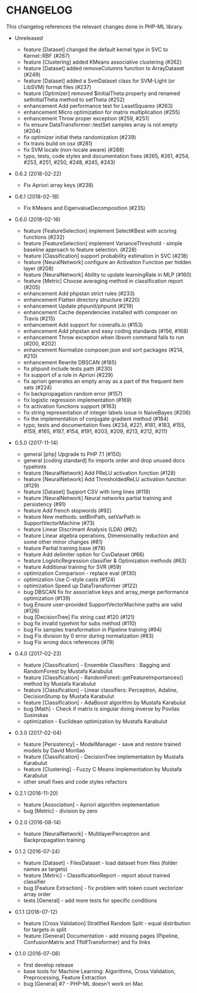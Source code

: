 CHANGELOG
=========

This changelog references the relevant changes done in PHP-ML library.

* Unreleased
    * feature [Dataset] changed the default kernel type in SVC to Kernel::RBF (#267)
    * feature [Clustering] added KMeans associative clustering (#262)
    * feature [Dataset] added removeColumns function to ArrayDataset (#249)
    * feature [Dataset] added a SvmDataset class for SVM-Light (or LibSVM) format files (#237)
    * feature [Optimizer] removed $initialTheta property and renamed setInitialTheta method to setTheta (#252)
    * enhancement Add performance test for LeastSquares (#263)
    * enhancement Micro optimization for matrix multiplication (#255)
    * enhancement Throw proper exception (#259, #251)
    * fix ensure DataTransformer::testSet samples array is not empty (#204)
    * fix optimizer initial theta randomization (#239)
    * fix travis build on osx (#281)
    * fix SVM locale (non-locale aware) (#288)
    * typo, tests, code styles and documentation fixes (#265, #261, #254, #253, #251, #250, #248, #245, #243)

* 0.6.2 (2018-02-22)
    * Fix Apriori array keys (#238)

* 0.6.1 (2018-02-18)
    * Fix KMeans and EigenvalueDecomposition (#235)

* 0.6.0 (2018-02-16)
    * feature [FeatureSelection] implement SelectKBest with scoring functions (#232)
    * feature [FeatureSelection] implement VarianceThreshold - simple baseline approach to feature selection.  (#228)
    * feature [Classification] support probability estimation in SVC (#218)
    * feature [NeuralNetwork] configure an Activation Function per hidden layer (#208)
    * feature [NeuralNetwork] Ability to update learningRate in MLP (#160)
    * feature [Metric] Choose averaging method in classification report (#205)
    * enhancement Add phpstan strict rules (#233)
    * enhancement Flatten directory structure (#220)
    * enhancement Update phpunit/phpunit (#219)
    * enhancement Cache dependencies installed with composer on Travis (#215)
    * enhancement Add support for coveralls.io (#153)
    * enhancement Add phpstan and easy coding standards (#156, #168)
    * enhancement Throw exception when libsvm command fails to run (#200, #202)
    * enhancement Normalize composer.json and sort packages (#214, #210)
    * enhancement Rewrite DBSCAN (#185)
    * fix phpunit include tests path (#230)
    * fix support of a rule in Apriori (#229)
    * fix apriori generates an empty array as a part of the frequent item sets (#224)
    * fix backpropagation random error (#157)
    * fix logistic regression implementation (#169)
    * fix activation functions support (#163)
    * fix string representation of integer labels issue in NaiveBayes (#206)
    * fix the implementation of conjugate gradient method (#184)
    * typo, tests and documentation fixes (#234, #221, #181, #183, #155, #159, #165, #187, #154, #191, #203, #209, #213, #212, #211)

* 0.5.0 (2017-11-14)
    * general [php] Upgrade to PHP 7.1 (#150)
    * general [coding standard] fix imports order and drop unused docs typehints
    * feature [NeuralNetwork] Add PReLU activation function (#128)
    * feature [NeuralNetwork] Add ThresholdedReLU activation function (#129)
    * feature [Dataset] Support CSV with long lines (#119)
    * feature [NeuralNetwork] Neural networks partial training and persistency (#91)
    * feature Add french stopwords (#92)
    * feature New methods: setBinPath, setVarPath in SupportVectorMachine (#73)
    * feature Linear Discrimant Analysis (LDA) (#82)
    * feature Linear algebra operations, Dimensionality reduction and some other minor changes (#81)
    * feature Partial training base (#78)
    * feature Add delimiter option for CsvDataset (#66)
    * feature LogisticRegression classifier & Optimization methods (#63)
    * feature Additional training for SVR (#59)
    * optimization Comparison - replace eval (#130)
    * optimization Use C-style casts (#124)
    * optimization Speed up DataTransformer (#122)
    * bug DBSCAN fix for associative keys and array_merge performance optimization (#139)
    * bug Ensure user-provided SupportVectorMachine paths are valid (#126)
    * bug [DecisionTree] Fix string cast #120 (#121)
    * bug fix invalid typehint for subs method (#110)
    * bug Fix samples transformation in Pipeline training (#94)
    * bug Fix division by 0 error during normalization (#83)
    * bug Fix wrong docs references (#79)

* 0.4.0 (2017-02-23)
    * feature [Classification] - Ensemble Classifiers : Bagging and RandomForest by Mustafa Karabulut
    * feature [Classification] - RandomForest::getFeatureImportances() method by Mustafa Karabulut
    * feature [Classification] - Linear classifiers: Perceptron, Adaline, DecisionStump by Mustafa Karabulut
    * feature [Classification] - AdaBoost algorithm by Mustafa Karabulut
    * bug [Math] - Check if matrix is singular doing inverse by Povilas Susinskas
    * optimization - Euclidean optimization by Mustafa Karabulut

* 0.3.0 (2017-02-04)
    * feature [Persistency] - ModelManager - save and restore trained models by David Monllaó
    * feature [Classification] - DecisionTree implementation by Mustafa Karabulut
    * feature [Clustering] - Fuzzy C Means implementation by Mustafa Karabulut
    * other small fixes and code styles refactors

* 0.2.1 (2016-11-20)
    * feature [Association] - Apriori algorithm implementation
    * bug [Metric] - division by zero

* 0.2.0 (2016-08-14)
    * feature [NeuralNetwork] - MultilayerPerceptron and Backpropagation training

* 0.1.2 (2016-07-24)
    * feature [Dataset] - FilesDataset - load dataset from files (folder names as targets)
    * feature [Metric] - ClassificationReport - report about trained classifier
    * bug [Feature Extraction] - fix problem with token count vectorizer array order
    * tests [General] - add more tests for specific conditions

* 0.1.1 (2016-07-12)
    * feature [Cross Validation] Stratified Random Split - equal distribution for targets in split
    * feature [General] Documentation - add missing pages (Pipeline, ConfusionMatrix and TfIdfTransformer) and fix links

* 0.1.0 (2016-07-08)
    * first develop release
    * base tools for Machine Learning: Algorithms, Cross Validation, Preprocessing, Feature Extraction
    * bug [General] #7 - PHP-ML doesn't work on Mac
